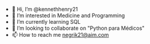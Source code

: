 - 👋 Hi, I’m @kennethhenry21
- 👀 I’m interested in Medicine and Programming
- 🌱 I’m currently learning SQL
- 💞️ I’m looking to collaborate on "Python para Médicos"
- 📫 How to reach me negrik21@aim.com

<!---
kennethhenry21/kennethhenry21 is a ✨ special ✨ repository because its `README.md` (this file) appears on your GitHub profile.
You can click the Preview link to take a look at your changes.
--->
